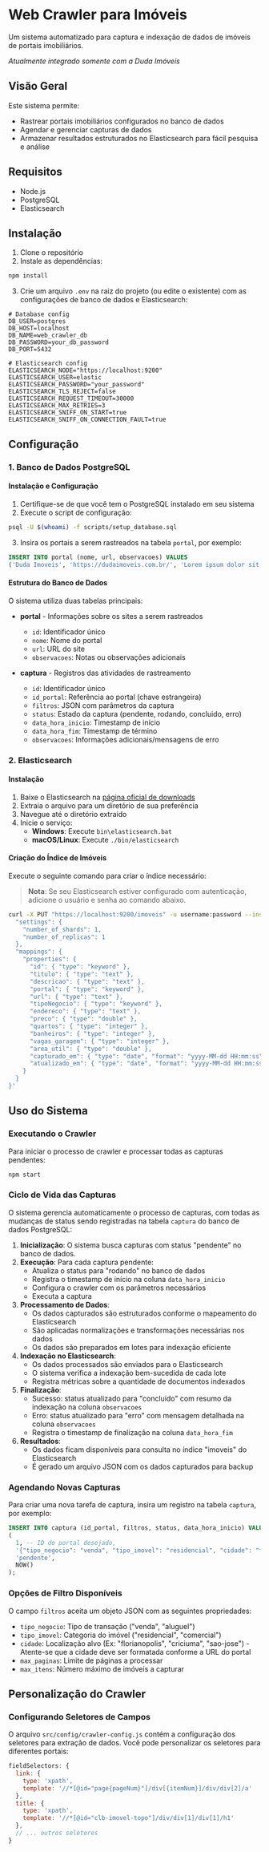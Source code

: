 # Web Crawler para Imóveis

Um sistema automatizado para captura e indexação de dados de imóveis de portais imobiliários.

_Atualmente integrado somente com a Duda Imóveis_

## Visão Geral

Este sistema permite:

- Rastrear portais imobiliários configurados no banco de dados
- Agendar e gerenciar capturas de dados
- Armazenar resultados estruturados no Elasticsearch para fácil pesquisa e análise

## Requisitos

- Node.js
- PostgreSQL
- Elasticsearch

## Instalação

1. Clone o repositório
2. Instale as dependências:

```bash
npm install
```

3. Crie um arquivo `.env` na raiz do projeto (ou edite o existente) com as configurações de banco de dados e Elasticsearch:

```
# Database config
DB_USER=postgres
DB_HOST=localhost
DB_NAME=web_crawler_db
DB_PASSWORD=your_db_password
DB_PORT=5432

# Elasticsearch config
ELASTICSEARCH_NODE="https://localhost:9200"
ELASTICSEARCH_USER=elastic
ELASTICSEARCH_PASSWORD="your_password"
ELASTICSEARCH_TLS_REJECT=false
ELASTICSEARCH_REQUEST_TIMEOUT=30000
ELASTICSEARCH_MAX_RETRIES=3
ELASTICSEARCH_SNIFF_ON_START=true
ELASTICSEARCH_SNIFF_ON_CONNECTION_FAULT=true
```

## Configuração

### 1. Banco de Dados PostgreSQL

#### Instalação e Configuração

1. Certifique-se de que você tem o PostgreSQL instalado em seu sistema
2. Execute o script de configuração:

```bash
psql -U $(whoami) -f scripts/setup_database.sql
```

3. Insira os portais a serem rastreados na tabela `portal`, por exemplo:

```sql
INSERT INTO portal (nome, url, observacoes) VALUES
('Duda Imoveis', 'https://dudaimoveis.com.br/', 'Lorem ipsum dolor sit amet. Et voluptatem iste aut perferendis nisi sed veritatis culpa ut recusandae magnam sed porro minus et asperiores libero.');
```

#### Estrutura do Banco de Dados

O sistema utiliza duas tabelas principais:

- **portal** - Informações sobre os sites a serem rastreados

  - `id`: Identificador único
  - `nome`: Nome do portal
  - `url`: URL do site
  - `observacoes`: Notas ou observações adicionais

- **captura** - Registros das atividades de rastreamento
  - `id`: Identificador único
  - `id_portal`: Referência ao portal (chave estrangeira)
  - `filtros`: JSON com parâmetros da captura
  - `status`: Estado da captura (pendente, rodando, concluido, erro)
  - `data_hora_inicio`: Timestamp de início
  - `data_hora_fim`: Timestamp de término
  - `observacoes`: Informações adicionais/mensagens de erro

### 2. Elasticsearch

#### Instalação

1. Baixe o Elasticsearch na [página oficial de downloads](https://www.elastic.co/downloads/elasticsearch)
2. Extraia o arquivo para um diretório de sua preferência
3. Navegue até o diretório extraído
4. Inicie o serviço:
   - **Windows**: Execute `bin\elasticsearch.bat`
   - **macOS/Linux**: Execute `./bin/elasticsearch`

#### Criação do Índice de Imóveis

Execute o seguinte comando para criar o índice necessário:

> **Nota**: Se seu Elasticsearch estiver configurado com autenticação, adicione o usuário e senha ao comando abaixo.

```bash
curl -X PUT "https://localhost:9200/imoveis" -u username:password --insecure -H "Content-Type: application/json" -d '{
  "settings": {
    "number_of_shards": 1,
    "number_of_replicas": 1
  },
  "mappings": {
    "properties": {
      "id": { "type": "keyword" },
      "titulo": { "type": "text" },
      "descricao": { "type": "text" },
      "portal": { "type": "keyword" },
      "url": { "type": "text" },
      "tipoNegocio": { "type": "keyword" },
      "endereco": { "type": "text" },
      "preco": { "type": "double" },
      "quartos": { "type": "integer" },
      "banheiros": { "type": "integer" },
      "vagas_garagem": { "type": "integer" },
      "area_util": { "type": "double" },
      "capturado_em": { "type": "date", "format": "yyyy-MM-dd HH:mm:ss" },
      "atualizado_em": { "type": "date", "format": "yyyy-MM-dd HH:mm:ss" }
    }
  }
}'
```

## Uso do Sistema

### Executando o Crawler

Para iniciar o processo de crawler e processar todas as capturas pendentes:

```bash
npm start
```

### Ciclo de Vida das Capturas

O sistema gerencia automaticamente o processo de capturas, com todas as mudanças de status sendo registradas na tabela `captura` do banco de dados PostgreSQL:

1. **Inicialização**: O sistema busca capturas com status "pendente" no banco de dados.
2. **Execução**: Para cada captura pendente:
   - Atualiza o status para "rodando" no banco de dados
   - Registra o timestamp de início na coluna `data_hora_inicio`
   - Configura o crawler com os parâmetros necessários
   - Executa a captura
3. **Processamento de Dados**:
   - Os dados capturados são estruturados conforme o mapeamento do Elasticsearch
   - São aplicadas normalizações e transformações necessárias nos dados
   - Os dados são preparados em lotes para indexação eficiente
4. **Indexação no Elasticsearch**:
   - Os dados processados são enviados para o Elasticsearch
   - O sistema verifica a indexação bem-sucedida de cada lote
   - Registra métricas sobre a quantidade de documentos indexados
5. **Finalização**:
   - Sucesso: status atualizado para "concluido" com resumo da indexação na coluna `observacoes`
   - Erro: status atualizado para "erro" com mensagem detalhada na coluna `observacoes`
   - Registra o timestamp de finalização na coluna `data_hora_fim`
6. **Resultados**:
   - Os dados ficam disponíveis para consulta no índice "imoveis" do Elasticsearch
   - É gerado um arquivo JSON com os dados capturados para backup

### Agendando Novas Capturas

Para criar uma nova tarefa de captura, insira um registro na tabela `captura`, por exemplo:

```sql
INSERT INTO captura (id_portal, filtros, status, data_hora_inicio) VALUES
(
  1, -- ID do portal desejado,
  '{"tipo_negocio": "venda", "tipo_imovel": "residencial", "cidade": "florianopolis", "max_itens": 5}',
  'pendente',
  NOW()
);
```

### Opções de Filtro Disponíveis

O campo `filtros` aceita um objeto JSON com as seguintes propriedades:

- `tipo_negocio`: Tipo de transação ("venda", "aluguel")
- `tipo_imovel`: Categoria do imóvel ("residencial", "comercial")
- `cidade`: Localização alvo (Ex: "florianopolis", "criciuma", "sao-jose") - Atente-se que a cidade deve ser formatada conforme a URL do portal
- `max_paginas`: Limite de páginas a processar
- `max_itens`: Número máximo de imóveis a capturar

## Personalização do Crawler

### Configurando Seletores de Campos

O arquivo `src/config/crawler-config.js` contém a configuração dos seletores para extração de dados. Você pode personalizar os seletores para diferentes portais:

```js
fieldSelectors: {
  link: {
    type: 'xpath',
    template: '//*[@id="page{pageNum}"]/div[{itemNum}]/div/div[2]/a'
  },
  title: {
    type: 'xpath',
    template: '//*[@id="clb-imovel-topo"]/div/div[1]/div[1]/h1'
  },
  // ... outros seletores
}
```
